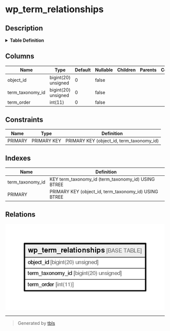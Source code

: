 # wp_term_relationships

## Description

<details>
<summary><strong>Table Definition</strong></summary>

```sql
CREATE TABLE `wp_term_relationships` (
  `object_id` bigint(20) unsigned NOT NULL DEFAULT '0',
  `term_taxonomy_id` bigint(20) unsigned NOT NULL DEFAULT '0',
  `term_order` int(11) NOT NULL DEFAULT '0',
  PRIMARY KEY (`object_id`,`term_taxonomy_id`),
  KEY `term_taxonomy_id` (`term_taxonomy_id`)
) ENGINE=InnoDB DEFAULT CHARSET=utf8mb4 COLLATE=utf8mb4_unicode_ci
```

</details>

## Columns

| Name             | Type                | Default | Nullable | Children | Parents | Comment |
| ---------------- | ------------------- | ------- | -------- | -------- | ------- | ------- |
| object_id        | bigint(20) unsigned | 0       | false    |          |         |         |
| term_taxonomy_id | bigint(20) unsigned | 0       | false    |          |         |         |
| term_order       | int(11)             | 0       | false    |          |         |         |

## Constraints

| Name    | Type        | Definition                                |
| ------- | ----------- | ----------------------------------------- |
| PRIMARY | PRIMARY KEY | PRIMARY KEY (object_id, term_taxonomy_id) |

## Indexes

| Name             | Definition                                            |
| ---------------- | ----------------------------------------------------- |
| term_taxonomy_id | KEY term_taxonomy_id (term_taxonomy_id) USING BTREE   |
| PRIMARY          | PRIMARY KEY (object_id, term_taxonomy_id) USING BTREE |

## Relations

![er](wp_term_relationships.png)

---

> Generated by [tbls](https://github.com/k1LoW/tbls)
